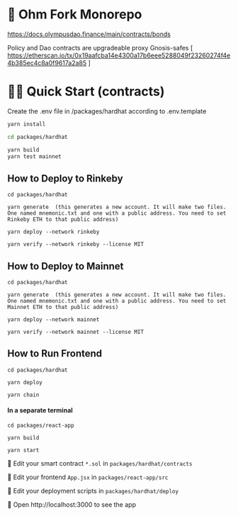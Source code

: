# 🎨 Ohm Fork Monorepo 

https://docs.olympusdao.finance/main/contracts/bonds


Policy and Dao contracts are upgradeable proxy Gnosis-safes [ https://etherscan.io/tx/0x19aafcba14e4300a17b6eee5288049f23260274f4e4b385ec4c8a0f9617a2a85 ] 


 
# 🏄‍♂️ Quick Start (contracts)

Create the .env file in /packages/hardhat according to .env.template

```bash
yarn install 

cd packages/hardhat 

yarn build 
yarn test mainnet
```

 
## How to Deploy to Rinkeby

```
cd packages/hardhat 

yarn generate  (this generates a new account. It will make two files. One named mnemonic.txt and one with a public address. You need to set Rinkeby ETH to that public address)

yarn deploy --network rinkeby 

yarn verify --network rinkeby --license MIT 
```

## How to Deploy to Mainnet
```
cd packages/hardhat 

yarn generate  (this generates a new account. It will make two files. One named mnemonic.txt and one with a public address. You need to set Mainnet ETH to that public address)

yarn deploy --network mainnet 

yarn verify --network mainnet --license MIT 
```

## How to Run Frontend 

```
cd packages/hardhat 

yarn deploy 

yarn chain 
```

#### In a separate terminal

```
cd packages/react-app

yarn build 

yarn start 
```
 

🔏 Edit your smart contract `*.sol` in `packages/hardhat/contracts`

📝 Edit your frontend `App.jsx` in `packages/react-app/src`

💼 Edit your deployment scripts in `packages/hardhat/deploy`

📱 Open http://localhost:3000 to see the app

